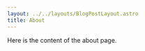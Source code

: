```yaml
---
layout: ../../layouts/BlogPostLayout.astro
title: About
---
```


Here is the content of the about page.